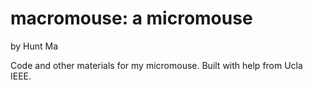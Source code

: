 # macromouse: a micromouse

by Hunt Ma

Code and other materials for my micromouse. Built with help from Ucla IEEE.
